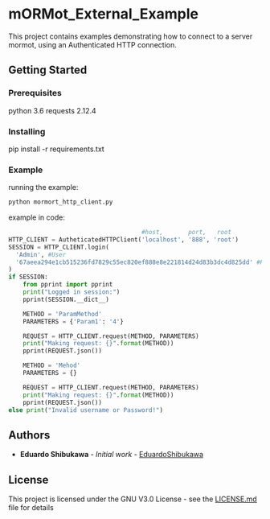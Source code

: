 # mORMot_External_Example

This project contains examples demonstrating how to connect to a server mormot, using an Authenticated HTTP connection.

## Getting Started

### Prerequisites

python 3.6
requests 2.12.4

### Installing

pip install -r requirements.txt

### Example

running the example:

```bash
python mormort_http_client.py
```

example in code:
```python
                                     #host,       port,   root
HTTP_CLIENT = AutheticatedHTTPClient('localhost', '888', 'root')
SESSION = HTTP_CLIENT.login(
  'Admin', #User
  '67aeea294e1cb515236fd7829c55ec820ef888e8e221814d24d83b3dc4d825dd' #Hashed Password
)
if SESSION:
    from pprint import pprint
    print("Logged in session:")
    pprint(SESSION.__dict__)

    METHOD = 'ParamMethod'
    PARAMETERS = {'Param1': '4'}

    REQUEST = HTTP_CLIENT.request(METHOD, PARAMETERS)
    print("Making request: {}".format(METHOD))
    pprint(REQUEST.json())

    METHOD = 'Mehod'
    PARAMETERS = {}

    REQUEST = HTTP_CLIENT.request(METHOD, PARAMETERS)
    print("Making request: {}".format(METHOD))
    pprint(REQUEST.json())
else print("Invalid username or Password!")
```

## Authors

* **Eduardo Shibukawa** - *Initial work* - [EduardoShibukawa](https://github.com/EduardoShibukawa)

## License

This project is licensed under the GNU V3.0 License - see the [LICENSE.md](LICENSE.md) file for details
